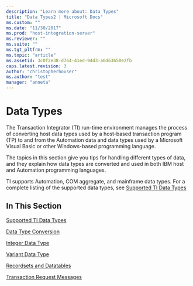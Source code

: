 ```yaml
---
description: "Learn more about: Data Types"
title: "Data Types2 | Microsoft Docs"
ms.custom: ""
ms.date: "11/30/2017"
ms.prod: "host-integration-server"
ms.reviewer: ""
ms.suite: ""
ms.tgt_pltfrm: ""
ms.topic: "article"
ms.assetid: 3c0f2e38-d764-41ed-94d3-a0d63650e2fb
caps.latest.revision: 3
author: "christopherhouser"
ms.author: "test"
manager: "anneta"
---
```

# Data Types
The Transaction Integrator (TI) run-time environment manages the process of converting host data types used by a host-based transaction program (TP) to and from the Automation data and data types used by a Microsoft Visual Basic or other Windows-based programming language.  
  
 The topics in this section give you tips for handling different types of data, and they explain how data types are converted and used in both IBM host and Automation programming languages.  
  
 TI supports Automation, COM aggregate, and mainframe data types. For a complete listing of the supported data types, see [Supported TI Data Types](../core/supported-ti-data-types2.md)  
  
## In This Section  
 [Supported TI Data Types](../core/supported-ti-data-types2.md)  
  
 [Data Type Conversion](../core/data-type-conversion1.md)  
  
 [Integer Data Type](../core/integer-data-type1.md)  
  
 [Variant Data Type](../core/variant-data-type1.md)  
  
 [Recordsets and Datatables](../core/recordsets-and-datatables1.md)  
  
 [Transaction Request Messages](../core/transaction-request-messages2.md)
